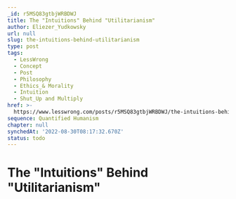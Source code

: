 ```yaml
---
_id: r5MSQ83gtbjWRBDWJ
title: The "Intuitions" Behind "Utilitarianism"
author: Eliezer_Yudkowsky
url: null
slug: the-intuitions-behind-utilitarianism
type: post
tags:
  - LessWrong
  - Concept
  - Post
  - Philosophy
  - Ethics_& Morality
  - Intuition
  - Shut_Up and Multiply
href: >-
  https://www.lesswrong.com/posts/r5MSQ83gtbjWRBDWJ/the-intuitions-behind-utilitarianism
sequence: Quantified Humanism
chapter: null
synchedAt: '2022-08-30T08:17:32.670Z'
status: todo
---
```


# The "Intuitions" Behind "Utilitarianism"
